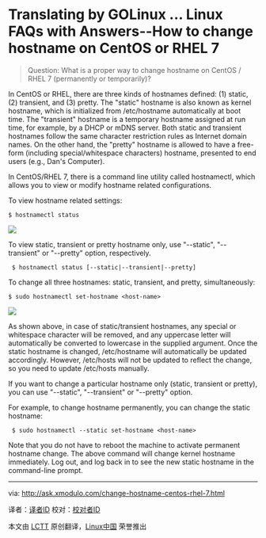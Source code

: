 Translating by GOLinux ...
Linux FAQs with Answers--How to change hostname on CentOS or RHEL 7
================================================================================
> Question: What is a proper way to change hostname on CentOS / RHEL 7 (permanently or temporarily)? 

In CentOS or RHEL, there are three kinds of hostnames defined: (1) static, (2) transient, and (3) pretty. The "static" hostname is also known as kernel hostname, which is initialized from /etc/hostname automatically at boot time. The "transient" hostname is a temporary hostname assigned at run time, for example, by a DHCP or mDNS server. Both static and transient hostnames follow the same character restriction rules as Internet domain names. On the other hand, the "pretty" hostname is allowed to have a free-form (including special/whitespace characters) hostname, presented to end users (e.g., Dan's Computer).

In CentOS/RHEL 7, there is a command line utility called hostnamectl, which allows you to view or modify hostname related configurations.

To view hostname related settings:

    $ hostnamectl status 

![](https://farm4.staticflickr.com/3844/15113861225_e0e19783a7.jpg)

To view static, transient or pretty hostname only, use "--static", "--transient" or "--pretty" option, respectively.

     $ hostnamectl status [--static|--transient|--pretty] 

To change all three hostnames: static, transient, and pretty, simultaneously:

    $ sudo hostnamectl set-hostname <host-name> 

![](https://farm4.staticflickr.com/3855/15113489172_4e25ac87fa_z.jpg)

As shown above, in case of static/transient hostnames, any special or whitespace character will be removed, and any uppercase letter will automatically be converted to lowercase in the supplied <host-name> argument. Once the static hostname is changed, /etc/hostname will automatically be updated accordingly. However, /etc/hosts will not be updated to reflect the change, so you need to update /etc/hosts manually.

If you want to change a particular hostname only (static, transient or pretty), you can use "--static", "--transient" or "--pretty" option.

For example, to change hostname permanently, you can change the static hostname:

     $ sudo hostnamectl --static set-hostname <host-name> 

Note that you do not have to reboot the machine to activate permanent hostname change. The above command will change kernel hostname immediately. Log out, and log back in to see the new static hostname in the command-line prompt.

--------------------------------------------------------------------------------

via: http://ask.xmodulo.com/change-hostname-centos-rhel-7.html

译者：[译者ID](https://github.com/译者ID)
校对：[校对者ID](https://github.com/校对者ID)

本文由 [LCTT](https://github.com/LCTT/TranslateProject) 原创翻译，[Linux中国](http://linux.cn/) 荣誉推出
